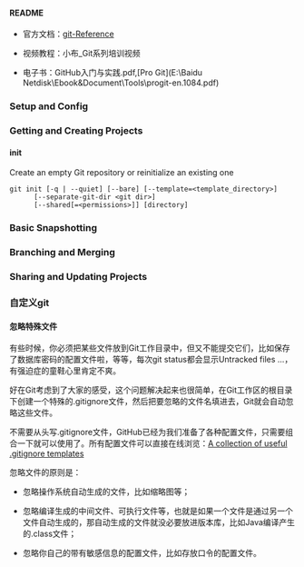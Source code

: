 
#### README

* 官方文档：[git-Reference](https://git-scm.com/docs)

* 视频教程：小布_Git系列培训视频

* 电子书：GitHub入门与实践.pdf,[Pro Git](E:\Baidu Netdisk\Ebook&Document\Tools\progit-en.1084.pdf)



### Setup and Config

### Getting and Creating Projects

#### init

Create an empty Git repository or reinitialize an existing one

```
git init [-q | --quiet] [--bare] [--template=<template_directory>]
	  [--separate-git-dir <git dir>]
	  [--shared[=<permissions>]] [directory]
```

### Basic Snapshotting

### Branching and Merging

### Sharing and Updating Projects

### 自定义git

#### 忽略特殊文件

有些时候，你必须把某些文件放到Git工作目录中，但又不能提交它们，比如保存了数据库密码的配置文件啦，等等，每次git status都会显示Untracked files ...，有强迫症的童鞋心里肯定不爽。

好在Git考虑到了大家的感受，这个问题解决起来也很简单，在Git工作区的根目录下创建一个特殊的.gitignore文件，然后把要忽略的文件名填进去，Git就会自动忽略这些文件。

不需要从头写.gitignore文件，GitHub已经为我们准备了各种配置文件，只需要组合一下就可以使用了。所有配置文件可以直接在线浏览：[A collection of useful .gitignore templates](https://github.com/github/gitignore)

忽略文件的原则是：

- 忽略操作系统自动生成的文件，比如缩略图等；

- 忽略编译生成的中间文件、可执行文件等，也就是如果一个文件是通过另一个文件自动生成的，那自动生成的文件就没必要放进版本库，比如Java编译产生的.class文件；

- 忽略你自己的带有敏感信息的配置文件，比如存放口令的配置文件。
